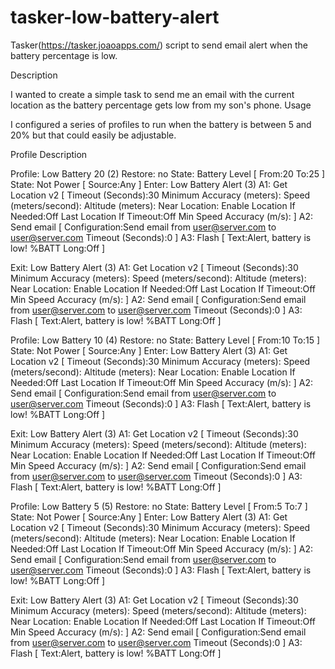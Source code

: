 # tasker-low-battery-alert
Tasker(https://tasker.joaoapps.com/) script to send email alert when the battery percentage is low.

Description

I wanted to create a simple task to send me an email with the current location as the battery percentage gets low from my son's phone.
Usage

I configured a series of profiles to run when the battery is between 5 and 20% but that could easily be adjustable.

Profile Description

Profile: Low Battery 20 (2)
Restore: no
State: Battery Level [ From:20 To:25 ]
State: Not Power [ Source:Any ]
Enter: Low Battery Alert (3)
A1: Get Location v2 [  Timeout (Seconds):30 Minimum Accuracy (meters): Speed (meters/second): Altitude (meters): Near Location: Enable Location If Needed:Off Last Location If Timeout:Off Min Speed Accuracy (m/s): ]
A2: Send email [ Configuration:Send email from <user@server.com> to <user@server.com> Timeout (Seconds):0 ]
A3: Flash [ Text:Alert, battery is low!
%BATT Long:Off ]

Exit: Low Battery Alert (3)
A1: Get Location v2 [  Timeout (Seconds):30 Minimum Accuracy (meters): Speed (meters/second): Altitude (meters): Near Location: Enable Location If Needed:Off Last Location If Timeout:Off Min Speed Accuracy (m/s): ]
A2: Send email [ Configuration:Send email from <user@server.com> to <user@server.com> Timeout (Seconds):0 ]
A3: Flash [ Text:Alert, battery is low!
%BATT Long:Off ]

Profile: Low Battery 10 (4)
Restore: no
State: Battery Level [ From:10 To:15 ]
State: Not Power [ Source:Any ]
Enter: Low Battery Alert (3)
A1: Get Location v2 [  Timeout (Seconds):30 Minimum Accuracy (meters): Speed (meters/second): Altitude (meters): Near Location: Enable Location If Needed:Off Last Location If Timeout:Off Min Speed Accuracy (m/s): ]
A2: Send email [ Configuration:Send email from <user@server.com> to <user@server.com> Timeout (Seconds):0 ]
A3: Flash [ Text:Alert, battery is low!
%BATT Long:Off ]

Exit: Low Battery Alert (3)
A1: Get Location v2 [  Timeout (Seconds):30 Minimum Accuracy (meters): Speed (meters/second): Altitude (meters): Near Location: Enable Location If Needed:Off Last Location If Timeout:Off Min Speed Accuracy (m/s): ]
A2: Send email [ Configuration:Send email from <user@server.com> to <user@server.com> Timeout (Seconds):0 ]
A3: Flash [ Text:Alert, battery is low!
%BATT Long:Off ]

Profile: Low Battery 5 (5)
Restore: no
State: Battery Level [ From:5 To:7 ]
State: Not Power [ Source:Any ]
Enter: Low Battery Alert (3)
A1: Get Location v2 [  Timeout (Seconds):30 Minimum Accuracy (meters): Speed (meters/second): Altitude (meters): Near Location: Enable Location If Needed:Off Last Location If Timeout:Off Min Speed Accuracy (m/s): ]
A2: Send email [ Configuration:Send email from <user@server.com> to <user@server.com> Timeout (Seconds):0 ]
A3: Flash [ Text:Alert, battery is low!
%BATT Long:Off ]

Exit: Low Battery Alert (3)
A1: Get Location v2 [  Timeout (Seconds):30 Minimum Accuracy (meters): Speed (meters/second): Altitude (meters): Near Location: Enable Location If Needed:Off Last Location If Timeout:Off Min Speed Accuracy (m/s): ]
A2: Send email [ Configuration:Send email from <user@server.com> to <user@server.com> Timeout (Seconds):0 ]
A3: Flash [ Text:Alert, battery is low!
%BATT Long:Off ] 

